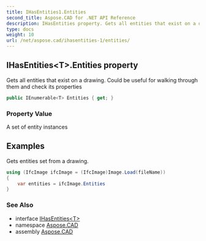```yaml
---
title: IHasEntities1.Entities
second_title: Aspose.CAD for .NET API Reference
description: IHasEntities property. Gets all entities that exist on a drawing. Could be useful for walking through them and check its properties
type: docs
weight: 10
url: /net/aspose.cad/ihasentities-1/entities/
---
```

## IHasEntities&lt;T&gt;.Entities property

Gets all entities that exist on a drawing. Could be useful for walking through them and check its properties

```csharp
public IEnumerable<T> Entities { get; }
```

### Property Value

A set of entity instances

## Examples

Gets entities set from a drawing.

```csharp
using (IfcImage ifcImage = (IfcImage)Image.Load(fileName))
{
    var entities = ifcImage.Entities
}
```

### See Also

* interface [IHasEntities&lt;T&gt;](../)
* namespace [Aspose.CAD](../../../aspose.cad/)
* assembly [Aspose.CAD](../../../)


